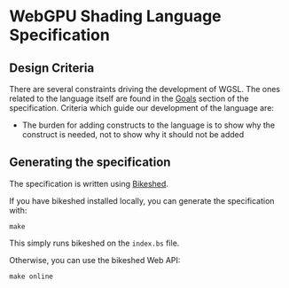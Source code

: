 # WebGPU Shading Language Specification

## Design Criteria

There are several constraints driving the development of WGSL. The ones related
to the language itself are found in the [Goals](https://gpuweb.github.io/gpuweb//wgsl#goals)
section of the specification. Criteria which guide our development of the language are:

 * The burden for adding constructs to the language is to show why the construct
   is needed, not to show why it should not be added


## Generating the specification

The specification is written using [Bikeshed](https://tabatkins.github.io/bikeshed).

If you have bikeshed installed locally, you can generate the specification with:

```
make
```

This simply runs bikeshed on the `index.bs` file.

Otherwise, you can use the bikeshed Web API:

```
make online
```

